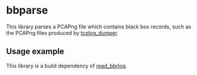 # bbparse

This library parses a PCAPng file which contains black box records, such as the
PCAPng files produced by [tcplog_dumper](https://github.com/Netflix/tcplog_dumper).

## Usage example

This library is a build dependency of [read_bbrlog](https://github.com/Netflix/read_bbrlog).

